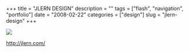 +++
title = "JLERN DESIGN"
description = ""
tags = ["flash", "navigation", "portfolio"]
date = "2008-02-22"
categories = ["design"]
slug = "jlern-design"
+++


 

  <div id="screens-thumbs" class="clearfix">
    <div class="txt-center" id="design-submission"><a href="http://jlern.com/"><img id='bluga-thumbnail-885' class='bluga-thumbnail large' src='/media/bluga/
wt47f2791b32a3b_0.jpg'/></a></div>  
  </div>   
<p><a href="http://jlern.com/">http://jlern.com/</a></p>




